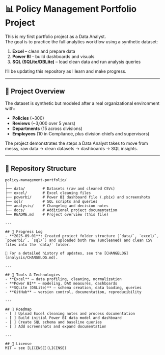 # 📊 Policy Management Portfolio Project

This is my first portfolio project as a Data Analyst.  
The goal is to practice the full analytics workflow using a synthetic dataset:

1. **Excel** – clean and prepare data  
2. **Power BI** – build dashboards and visuals  
3. **SQL (SQLite/DBLite)** – load clean data and run analysis queries  

I’ll be updating this repository as I learn and make progress.  

---

## 📘 Project Overview
The dataset is synthetic but modeled after a real organizational environment with:  
- **Policies** (~300)  
- **Reviews** (~3,000 over 5 years)  
- **Departments** (15 across divisions)  
- **Employees** (10 in Compliance, plus division chiefs and supervisors)  

The project demonstrates the steps a Data Analyst takes to move from messy, raw data → clean datasets → dashboards → SQL insights.  

---

## 📂 Repository Structure
```text
policy-management-portfolio/
│
├── data/        # Datasets (raw and cleaned CSVs)
├── excel/       # Excel cleaning files
├── powerbi/     # Power BI dashboard file (.pbix) and screenshots
├── sql/         # SQL scripts and queries
├── analysis/    # Changelog and decision notes
├── docs/        # Additional project documentation
└── README.md    # Project overview (this file)

---

## 📅 Progress Log
- **2025-09-01**: Created project folder structure (`data/`, `excel/`, `powerbi/`, `sql/`) and uploaded both raw (uncleaned) and clean CSV files into the `data/` folder.  

📖 For a detailed history of updates, see the [CHANGELOG](analysis/CHANGELOG.md).

---

## 🔧 Tools & Technologies
- **Excel** – data profiling, cleaning, normalization  
- **Power BI** – modeling, DAX measures, dashboards  
- **SQLite (DBLite)** – schema creation, data loading, queries  
- **GitHub** – version control, documentation, reproducibility  

---

## 📅 Roadmap
- [ ] Upload Excel cleaning notes and process documentation  
- [ ] Build initial Power BI data model and dashboard  
- [ ] Create SQL schema and baseline queries  
- [ ] Add screenshots and expand documentation  

---

## 📄 License
MIT – see [LICENSE](LICENSE)  
